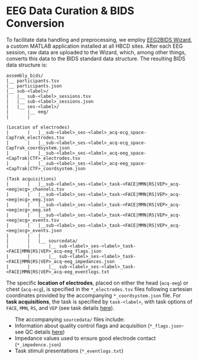 # EEG Data Curation & BIDS Conversion

To facilitate data handling and preprocessing, we employ [EEG2BIDS Wizard](https://github.com/aces/eeg2bids), a custom MATLAB application installed at all HBCD sites. After each EEG session, raw data are uploaded to the Wizard, which, among other things, converts this data to the BIDS standard data structure. The resulting BIDS data structure is:
```
assembly_bids/ 
|__ participants.tsv
|__ participants.json 
|__ sub-<label>/
|   |__ sub-<label>_sessions.tsv
|   |__ sub-<label>_sessions.json
|   |__ ses-<label>/
|       |__ eeg/
|       |

(Location of electrodes)
|       |   |__sub-<label>_ses-<label>_acq-ecg_space-CapTrak_electrodes.tsv
|       |   |__sub-<label>_ses-<label>_acq-ecg_space-CapTrak_coordsystem.json
|       |   |__sub-<label>_ses-<label>_acq-eeg_space-<CapTrak|CTF>_electrodes.tsv
|       |   |__sub-<label>_ses-<label>_acq-eeg_space-<CapTrak|CTF>_coordsystem.json

(Task acquisitions)
|       |   |__sub-<label>_ses-<label>_task-<FACE|MMN|RS|VEP>_acq-<eeg|ecg>_channels.tsv
|       |   |__sub-<label>_ses-<label>_task-<FACE|MMN|RS|VEP>_acq-<eeg|ecg>_eeg.json
|       |   |__sub-<label>_ses-<label>_task-<FACE|MMN|RS|VEP>_acq-<eeg|ecg>_eeg.set
|       |   |__sub-<label>_ses-<label>_task-<FACE|MMN|RS|VEP>_acq-<eeg|ecg>_events.tsv
|       |   |__sub-<label>_ses-<label>_task-<FACE|MMN|RS|VEP>_acq-<eeg|ecg>_events.json
|       |   |
|       |   |__ sourcedata/
|       |       |__ sub-<label>_ses-<label>_task-<FACE|MMN|RS|VEP>_acq-eeg_flags.json
|       |       |__ sub-<label>_ses-<label>_task-<FACE|MMN|RS|VEP>_acq-eeg_impedances.json
|       |       |__ sub-<label>_ses-<label>_task-<FACE|MMN|RS|VEP>_acq-eeg_eventlogs.txt
```

The specific **location of electrodes**, placed on either the head (`acq-eeg`) or chest (`acq-ecg`), is specified in the `*_electrodes.tsv` files following cartesian coordinates provided by the accompanying `*_coordsystem.json` file. For **task acquisitions**, the task is specified by `task-<label>`, with task options of `FACE`, `MMN`, `RS`, and `VEP` (see task details [here](../measures/eeg/overview.md#eeg-parameters)).

<ul>
The accompanying <code>sourcedata/</code> files include:
<li>Information about quality control flags and acquisition (<code>*_flags.json</code>- see QC details <a href="../../measures/eeg/overview#quality-control-known-issues">here</a>)</li>
<li>Impedance values used to ensure good electrode contact (<code>*_impedence.json</code>)</li>
<li>Task stimuli presentations (<code>*_eventlogs.txt</code>)</li>
</ul>